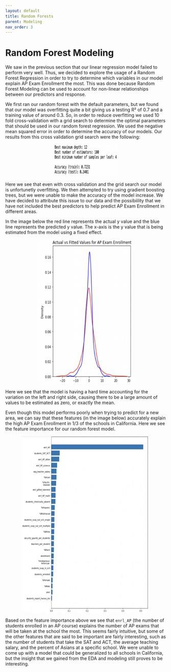```yaml
---
layout: default
title: Random Forests 
parent: Modeling
nav_order: 3
---
```


# Random Forest Modeling 


We saw in the previous section that our linear regression model failed to perform very well. Thus, we decided to explore the usage of a Random Forest Regression in order to try to determine which variables in our model explain AP Exam Enrollment the most. This was done because Random Forest Modeling can be used to account for non-linear relationships between our predictors and response. 

We first ran our random forest with the default parameters, but we found that our model was overfitting quite a bit giving us a testing R² of 0.7 and a training value of around 0.3. So, in order to reduce overfitting we used 10 fold cross-validation with a grid search to determine the optimal parameters that should be used in our random forest regression. We used the negative mean squared error in order to determine the accuracy of our models. Our results from this cross validation grid search were the following: 

<p align="center">
  <img src="../../assets/images/CV_grid_output.png" width="200" height="100">
</p>


Here we see that even with cross validation and the grid search our model is unfortunetly overfitting. We then attempted to try using gradient boosting trees, but we were unable to make the accuracy of the model increase. We have decided to attribute this issue to our data and the possibiility that we have not included the best predictors to help predict AP Exam Enrollment in different areas. 

In the image below the red line represents the actual y value and the blue line represents the predicted y value. The x-axis is the y value that is being estimated from the model using a fixed effect. 

<p align="center">
<img src="../../assets/images/accuracy_density.png" width="300" height="450">
</p>

Here we see that the model is having a hard time accounting for the variation on the left and right side, causing there to be a large amount of values to be estimated as zero, or exactly the mean. 

Even though this model performs poorly when trying to predict for a new area, we can say that these features (in the image below) accurately explain the high AP Exam Enrollment in 1/3 of the schools in California. Here we see the feature importance for our random forest model. 

<p align="center">
<img src="../../assets/images/feature_importance.png" width="400" height="550">
</p>
  
Based on the feature importance above we see that `enrl_AP` (the number of students enrolled in an AP course) explains the number of AP exams that will be taken at the school the most. This seems fairly intuitive, but some of the other features that are said to be important are fairly interesting, such as the number of students that take the SAT and ACT, the average teaching salary, and the percent of Asians at a specific school. We were unable to come up with a model that could be generalized to all schools in California, but the insight that we gained from the EDA and modeling still proves to be interesting.
